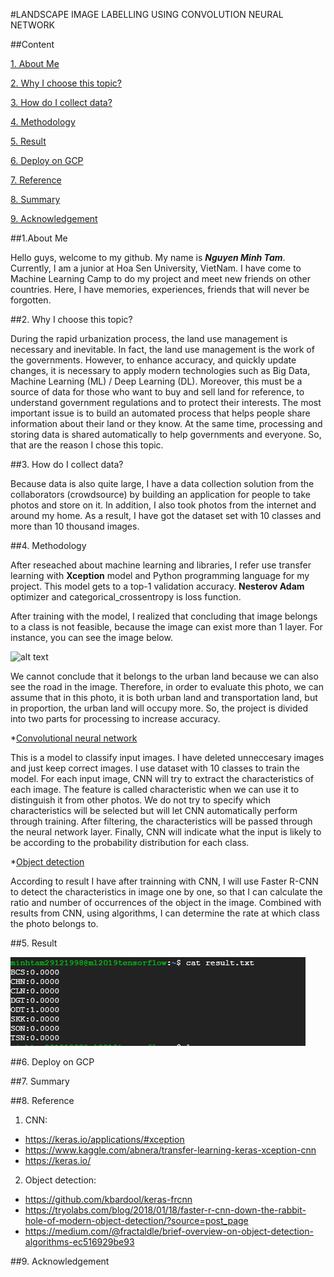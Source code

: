 #LANDSCAPE IMAGE LABELLING USING CONVOLUTION NEURAL NETWORK

##Content 

[1. About Me](#about-me)

[2. Why I choose this topic?](#why)

[3. How do I collect data?](#how)

[4. Methodology](#methodology)

[5. Result](#result)

[6. Deploy on GCP](#deploy)

[7. Reference](#reference)

[8. Summary](#Summary)

[9. Acknowledgement](#acknowledgement)

##1.About Me

Hello guys, welcome to my github. My name is ***Nguyen Minh Tam***. Currently, I am a junior at Hoa Sen University, VietNam. I have come to Machine Learning Camp to do my project and meet new friends on other countries. Here, I have memories, experiences, friends that will never be forgotten.

##2. Why I choose this topic?

During the rapid urbanization process, the land use management is necessary and inevitable. In fact, the land use management is the work of the governments. However, to enhance accuracy, and quickly update changes, it is necessary to apply modern technologies such as Big Data, Machine Learning (ML) / Deep Learning (DL). Moreover, this must be a source of data for those who want to buy and sell land for reference, to understand government regulations and to protect their interests. The most important issue is to build an automated process that helps people share information about their land or they know. At the same time, processing and storing data is shared automatically to help governments and everyone. So, that are the reason I chose this topic.

##3. How do I collect data?

Because data is also quite large, I have a data collection solution from the collaborators (crowdsource) by building an application for people to take photos and store on it. In addition, I also took photos from the internet and around my home. As a result, I have got the dataset set with 10 classes and more than 10 thousand images. 

##4. Methodology

After reseached about machine learning and libraries, I refer use transfer learning with **Xception** model and Python programming language for my project. This model gets to a top-1 validation accuracy. **Nesterov Adam** optimizer and categorical_crossentropy is loss function. 

After training with the model, I realized that concluding that image belongs to a class is not feasible, because the image can exist more than 1 layer. For instance, you can see the image below. 

![alt text](https://icdn.dantri.com.vn/thumb_w/640/2018/4/29/duong-pho-vang-ve-3-15249707929941964684660.jpg)

We cannot conclude that it belongs to the urban land because we can also see the road in the image. Therefore, in order to evaluate this photo, we can assume that in this photo, it is both urban land and transportation land, but in proportion, the urban land will occupy more. So, the project is divided into two parts for processing to increase accuracy.

*[Convolutional neural network](#cnn)

This is a model to classify input images. I have deleted unneccesary images and just keep correct images. I use dataset with 10 classes to train the model. For each input image, CNN will try to extract the characteristics of each image. The feature is called characteristic when we can use it to distinguish it from other photos. We do not try to specify which characteristics will be selected but will let CNN automatically perform through training. After filtering, the characteristics will be passed through the neural network layer. Finally, CNN will indicate what the input is likely to be according to the probability distribution for each class.

*[Object detection](#objDetect)

According to result I have after trainning with CNN, I will use Faster R-CNN to detect the characteristics in image one by one, so that I can calculate the ratio and number of occurrences of the object in the image. Combined with results from CNN, using algorithms, I can determine the rate at which class the photo belongs to.

##5. Result

![result](https://github.com/TamNguyenMinh2494/Landscape-Image-Labelling-Using-Convolution-Neural-Network/blob/master/img/gcp_res.PNG)

##6. Deploy on GCP




##7. Summary

##8. Reference

1. CNN: 
* https://keras.io/applications/#xception
* https://www.kaggle.com/abnera/transfer-learning-keras-xception-cnn
* https://keras.io/


2. Object detection: 
* https://github.com/kbardool/keras-frcnn 
* https://tryolabs.com/blog/2018/01/18/faster-r-cnn-down-the-rabbit-hole-of-modern-object-detection/?source=post_page
* https://medium.com/@fractaldle/brief-overview-on-object-detection-algorithms-ec516929be93

##9. Acknowledgement